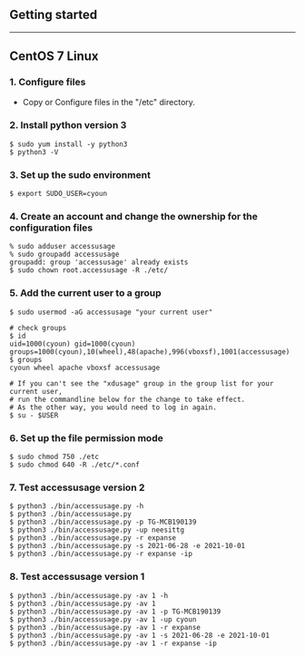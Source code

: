 ## Getting started
***
## CentOS 7 Linux 
### 1. Configure files
* Copy or Configure files in the "/etc" directory.

### 2. Install python version 3
```
$ sudo yum install -y python3
$ python3 -V
```
### 3. Set up the sudo environment
```
$ export SUDO_USER=cyoun
```

### 4. Create an account and change the ownership for the configuration files
```
% sudo adduser accessusage
% sudo groupadd accessusage
groupadd: group 'accessusage' already exists
$ sudo chown root.accessusage -R ./etc/
```

### 5. Add the current user to a group
```
$ sudo usermod -aG accessusage "your current user"

# check groups
$ id
uid=1000(cyoun) gid=1000(cyoun) groups=1000(cyoun),10(wheel),48(apache),996(vboxsf),1001(accessusage)
$ groups
cyoun wheel apache vboxsf accessusage

# If you can't see the "xdusage" group in the group list for your current user, 
# run the commandline below for the change to take effect.
# As the other way, you would need to log in again.
$ su - $USER
```

### 6. Set up the file permission mode
```
$ sudo chmod 750 ./etc
$ sudo chmod 640 -R ./etc/*.conf
```

### 7. Test accessusage version 2
```
$ python3 ./bin/accessusage.py -h
$ python3 ./bin/accessusage.py
$ python3 ./bin/accessusage.py -p TG-MCB190139
$ python3 ./bin/accessusage.py -up neesittg
$ python3 ./bin/accessusage.py -r expanse
$ python3 ./bin/accessusage.py -s 2021-06-28 -e 2021-10-01
$ python3 ./bin/accessusage.py -r expanse -ip
```

### 8. Test accessusage version 1
```
$ python3 ./bin/accessusage.py -av 1 -h
$ python3 ./bin/accessusage.py -av 1
$ python3 ./bin/accessusage.py -av 1 -p TG-MCB190139
$ python3 ./bin/accessusage.py -av 1 -up cyoun
$ python3 ./bin/accessusage.py -av 1 -r expanse
$ python3 ./bin/accessusage.py -av 1 -s 2021-06-28 -e 2021-10-01
$ python3 ./bin/accessusage.py -av 1 -r expanse -ip
```
